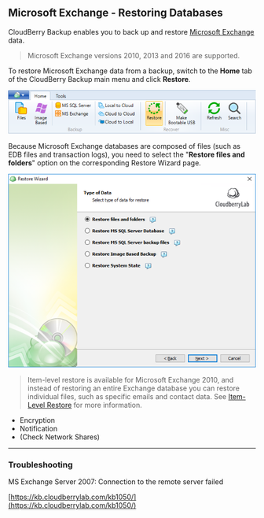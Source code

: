 ## Microsoft Exchange - Restoring Databases

CloudBerry Backup enables you to back up and restore [Microsoft Exchange](http://office.microsoft.com/en-us/exchange/) data.

> Microsoft Exchange versions 2010, 2013 and 2016 are supported.

To restore Microsoft Exchange data from a backup, switch to the **Home** tab of the CloudBerry Backup main menu and click **Restore**.

![](/assets/restore-button.png)

Because Microsoft Exchange databases are composed of files \(such as EDB files and transaction logs\), you need to select the "**Restore files and folders**" option on the corresponding Restore Wizard page.

![](/assets/restore-select-data-type-03-files-folders.png)

> Item-level restore is available for Microsoft Exchange 2010, and instead of restoring an entire Exchange database you can restore individual files, such as specific emails and contact data. See [Item-Level Restore](/concepts/microsoft-exchange-item-level-restore.md) for more information.

* Encryption
* Notification
* \(Check Network Shares\)

---

### Troubleshooting

MS Exchange Server 2007: Connection to the remote server failed

[https://kb.cloudberrylab.com/kb1050/](https://kb.cloudberrylab.com/kb1050/)

